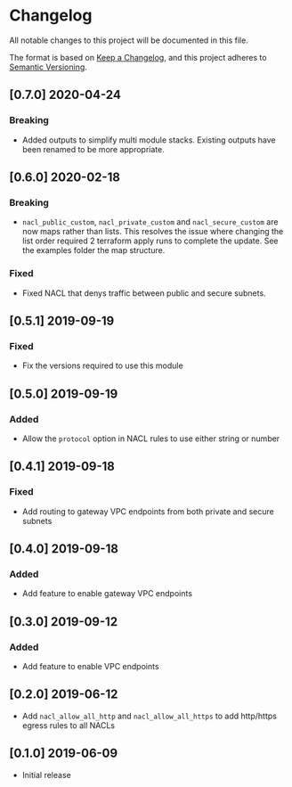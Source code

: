 # Changelog
All notable changes to this project will be documented in this file.

The format is based on [Keep a Changelog](https://keepachangelog.com/en/1.0.0/),
and this project adheres to [Semantic Versioning](https://semver.org/spec/v2.0.0.html).

## [0.7.0] 2020-04-24
### Breaking
- Added outputs to simplify multi module stacks. Existing outputs have been renamed to be more appropriate.

## [0.6.0] 2020-02-18
### Breaking
- `nacl_public_custom`, `nacl_private_custom` and `nacl_secure_custom` are now maps rather than lists. This resolves the issue where changing the list order required 2 terraform apply runs to complete the update. See the examples folder the map structure.

### Fixed
- Fixed NACL that denys traffic between public and secure subnets.

## [0.5.1] 2019-09-19
### Fixed
- Fix the versions required to use this module

## [0.5.0] 2019-09-19
### Added
- Allow the `protocol` option in NACL rules to use either string or number

## [0.4.1] 2019-09-18
### Fixed
- Add routing to gateway VPC endpoints from both private and secure subnets

## [0.4.0] 2019-09-18
### Added
- Add feature to enable gateway VPC endpoints

## [0.3.0] 2019-09-12
### Added
- Add feature to enable VPC endpoints

## [0.2.0] 2019-06-12
- Add `nacl_allow_all_http` and `nacl_allow_all_https` to add http/https egress rules to all NACLs

## [0.1.0] 2019-06-09
- Initial release
